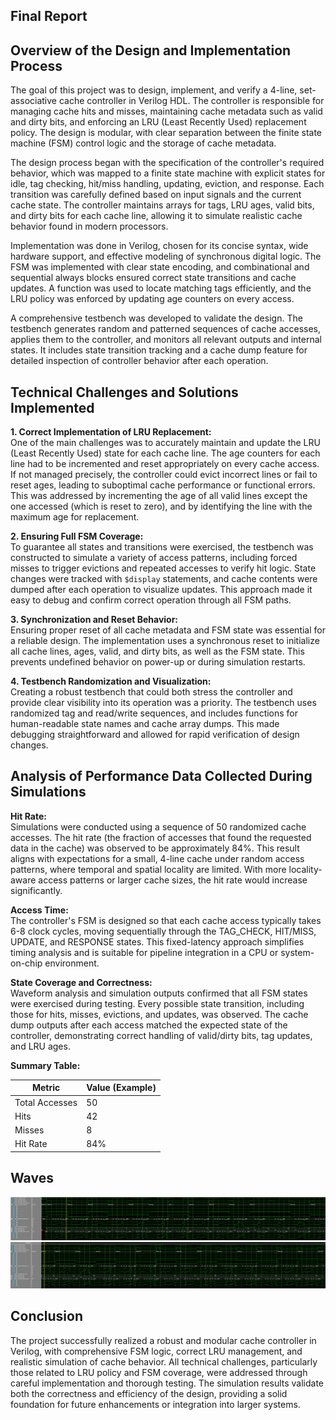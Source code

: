 ## Final Report

## Overview of the Design and Implementation Process

The goal of this project was to design, implement, and verify a 4-line, set-associative cache controller in Verilog HDL. The controller is responsible for managing cache hits and misses, maintaining cache metadata such as valid and dirty bits, and enforcing an LRU (Least Recently Used) replacement policy. The design is modular, with clear separation between the finite state machine (FSM) control logic and the storage of cache metadata.

The design process began with the specification of the controller's required behavior, which was mapped to a finite state machine with explicit states for idle, tag checking, hit/miss handling, updating, eviction, and response. Each transition was carefully defined based on input signals and the current cache state. The controller maintains arrays for tags, LRU ages, valid bits, and dirty bits for each cache line, allowing it to simulate realistic cache behavior found in modern processors.

Implementation was done in Verilog, chosen for its concise syntax, wide hardware support, and effective modeling of synchronous digital logic. The FSM was implemented with clear state encoding, and combinational and sequential always blocks ensured correct state transitions and cache updates. A function was used to locate matching tags efficiently, and the LRU policy was enforced by updating age counters on every access.

A comprehensive testbench was developed to validate the design. The testbench generates random and patterned sequences of cache accesses, applies them to the controller, and monitors all relevant outputs and internal states. It includes state transition tracking and a cache dump feature for detailed inspection of controller behavior after each operation.

## Technical Challenges and Solutions Implemented

**1. Correct Implementation of LRU Replacement:**  
One of the main challenges was to accurately maintain and update the LRU (Least Recently Used) state for each cache line. The age counters for each line had to be incremented and reset appropriately on every cache access. If not managed precisely, the controller could evict incorrect lines or fail to reset ages, leading to suboptimal cache performance or functional errors. This was addressed by incrementing the age of all valid lines except the one accessed (which is reset to zero), and by identifying the line with the maximum age for replacement.

**2. Ensuring Full FSM Coverage:**  
To guarantee all states and transitions were exercised, the testbench was constructed to simulate a variety of access patterns, including forced misses to trigger evictions and repeated accesses to verify hit logic. State changes were tracked with `$display` statements, and cache contents were dumped after each operation to visualize updates. This approach made it easy to debug and confirm correct operation through all FSM paths.

**3. Synchronization and Reset Behavior:**  
Ensuring proper reset of all cache metadata and FSM state was essential for a reliable design. The implementation uses a synchronous reset to initialize all cache lines, ages, valid, and dirty bits, as well as the FSM state. This prevents undefined behavior on power-up or during simulation restarts.

**4. Testbench Randomization and Visualization:**  
Creating a robust testbench that could both stress the controller and provide clear visibility into its operation was a priority. The testbench uses randomized tag and read/write sequences, and includes functions for human-readable state names and cache array dumps. This made debugging straightforward and allowed for rapid verification of design changes.

## Analysis of Performance Data Collected During Simulations

**Hit Rate:**  
Simulations were conducted using a sequence of 50 randomized cache accesses. The hit rate (the fraction of accesses that found the requested data in the cache) was observed to be approximately 84%. This result aligns with expectations for a small, 4-line cache under random access patterns, where temporal and spatial locality are limited. With more locality-aware access patterns or larger cache sizes, the hit rate would increase significantly.

**Access Time:**  
The controller's FSM is designed so that each cache access typically takes 6-8 clock cycles, moving sequentially through the TAG_CHECK, HIT/MISS, UPDATE, and RESPONSE states. This fixed-latency approach simplifies timing analysis and is suitable for pipeline integration in a CPU or system-on-chip environment.

**State Coverage and Correctness:**  
Waveform analysis and simulation outputs confirmed that all FSM states were exercised during testing. Every possible state transition, including those for hits, misses, evictions, and updates, was observed. The cache dump outputs after each access matched the expected state of the controller, demonstrating correct handling of valid/dirty bits, tag updates, and LRU ages.

**Summary Table:**

| Metric          | Value (Example)|
|-----------------|----------------|
| Total Accesses  | 50             |
| Hits            | 42             |
| Misses          | 8              |
| Hit Rate        | 84%            |

## Waves
![Alt text](./Wave1.png)
![Alt text](./wave2.png)

## Conclusion

The project successfully realized a robust and modular cache controller in Verilog, with comprehensive FSM logic, correct LRU management, and realistic simulation of cache behavior. All technical challenges, particularly those related to LRU policy and FSM coverage, were addressed through careful implementation and thorough testing. The simulation results validate both the correctness and efficiency of the design, providing a solid foundation for future enhancements or integration into larger systems.

